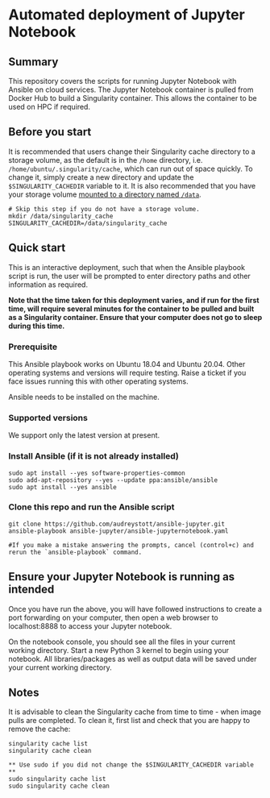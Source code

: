 # Automated deployment of Jupyter Notebook

## Summary
This repository covers the scripts for running Jupyter Notebook with Ansible on cloud services. The Jupyter Notebook container is pulled from Docker Hub to build a Singularity container. This allows the container to be used on HPC if required. 


## Before you start

It is recommended that users change their Singularity cache directory to a storage volume, as the default is in the `/home` directory, i.e. `/home/ubuntu/.singularity/cache`, which can run out of space quickly. To change it, simply create a new directory and update the `$SINGULARITY_CACHEDIR` variable to it. It is also recommended that you have your storage volume [mounted to a directory named `/data`](https://support.pawsey.org.au/documentation/display/US/Attach+a+Storage+Volume).
    
    # Skip this step if you do not have a storage volume.
    mkdir /data/singularity_cache
    SINGULARITY_CACHEDIR=/data/singularity_cache


## Quick start
This is an interactive deployment, such that when the Ansible playbook script is run, the user will be prompted to enter directory paths and other information as required.

**Note that the time taken for this deployment varies, and if run for the first time, will require several minutes for the container to be pulled and built as a Singularity container. Ensure that your computer does not go to sleep during this time.**

### Prerequisite
This Ansible playbook works on Ubuntu 18.04 and Ubuntu 20.04. Other operating systems and versions will require testing. Raise a ticket if you face issues running this with other operating systems.

Ansible needs to be installed on the machine.

### Supported versions
We support only the latest version at present.

### Install Ansible (if it is not already installed)

    sudo apt install --yes software-properties-common
    sudo add-apt-repository --yes --update ppa:ansible/ansible
    sudo apt install --yes ansible
    
### Clone this repo and run the Ansible script

    git clone https://github.com/audreystott/ansible-jupyter.git
    ansible-playbook ansible-jupyter/ansible-jupyternotebook.yaml

    #If you make a mistake answering the prompts, cancel (control+c) and rerun the `ansible-playbook` command.

## Ensure your Jupyter Notebook is running as intended

Once you have run the above, you will have followed instructions to create a port forwarding on your computer, then open a web browser to localhost:8888 to access your Jupyter notebook.

On the notebook console, you should see all the files in your current working directory. Start a new Python 3 kernel to begin using your notebook. All libraries/packages as well as output data will be saved under your current working directory.

## Notes

It is advisable to clean the Singularity cache from time to time - when image pulls are completed. To clean it, first list and check that you are happy to remove the cache:

    singularity cache list
    singularity cache clean

    ** Use sudo if you did not change the $SINGULARITY_CACHEDIR variable **
    sudo singularity cache list
    sudo singularity cache clean